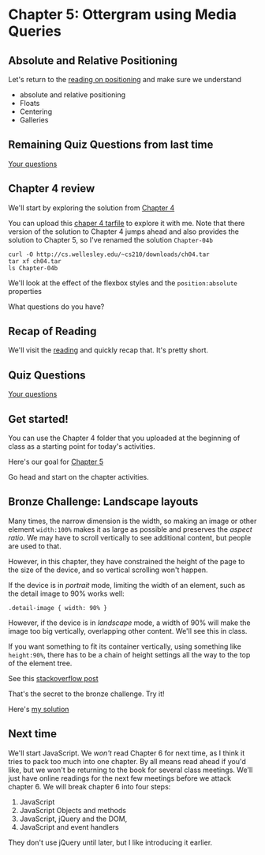 # Chapter 5: Ottergram using Media Queries

## Absolute and Relative Positioning

Let's return to the [reading on
positioning](../../reading/ch04.html#absolute-and-relative-positioning)
and make sure we understand

* absolute and relative positioning
* Floats
* Centering
* Galleries

## Remaining Quiz Questions from last time

[Your questions](../../quizzes/quiz03.html)

## Chapter 4 review

We'll start by exploring the solution from
[Chapter 4](https://sample-scottdanderson.c9users.io/Chapter-04b/ottergram/index.html)

You can upload this [chaper 4 tarfile](../../downloads/ch04.tar) to
explore it with me. Note that there version of the solution to Chapter 4
jumps ahead and also provides the solution to Chapter 5, so I've renamed
the solution `Chapter-04b`

```
curl -O http://cs.wellesley.edu/~cs210/downloads/ch04.tar
tar xf ch04.tar
ls Chapter-04b
```

We'll look at the effect of the flexbox styles and the `position:absolute` properties

What questions do you have?

## Recap of Reading

We'll visit the [reading](../../reading/ch05.html) and quickly recap
that. It's pretty short.

## Quiz Questions

[Your questions](../../quizzes/quiz04.html)

## Get started!

You can use the Chapter 4 folder that you uploaded at the beginning of
class as a starting point for today's activities.

Here's our goal for [Chapter 5](https://sample-scottdanderson.c9users.io/Chapter-05b/ottergram/index.html)

Go head and start on the chapter activities.  

## Bronze Challenge: Landscape layouts

Many times, the narrow dimension is the width, so making an image or other
element `width:100%` makes it as large as possible and preserves the
*aspect ratio*.  We may have to scroll vertically to see additional
content, but people are used to that.

However, in this chapter, they have constrained the height of the page to
the size of the device, and so vertical scrolling won't happen.

If the device is in *portrait* mode, limiting the width of an element,
such as the detail image to 90% works well:

```.detail-image { width: 90% }```

However, if the device is in *landscape* mode, a width of 90% will make
the image too big vertically, overlapping other content.  We'll see this
in class.

If you want something to fit its container vertically, using something
like `height:90%`, there has to be a chain of height settings all the way
to the top of the element tree.

See this [stackoverflow post](http://stackoverflow.com/questions/1622027/percentage-height-html-5-css)

That's the secret to the bronze challenge. Try it!

Here's [my solution](https://sample-scottdanderson.c9users.io/front-end-dev-resources/book-solutions/Chapter-05b/ottergram/orientation.html)

## Next time

We'll start JavaScript. We *won't* read Chapter 6 for next time, as I
think it tries to pack too much into one chapter. By all means read ahead
if you'd like, but we won't be returning to the book for several class
meetings. We'll just have online readings for the next few meetings before
we attack chapter 6.  We will break chapter 6 into four steps:

1. JavaScript
1. JavaScript Objects and methods
1. JavaScript, jQuery and the DOM,
1. JavaScript and event handlers

They don't use jQuery until later, but I like introducing it earlier.

